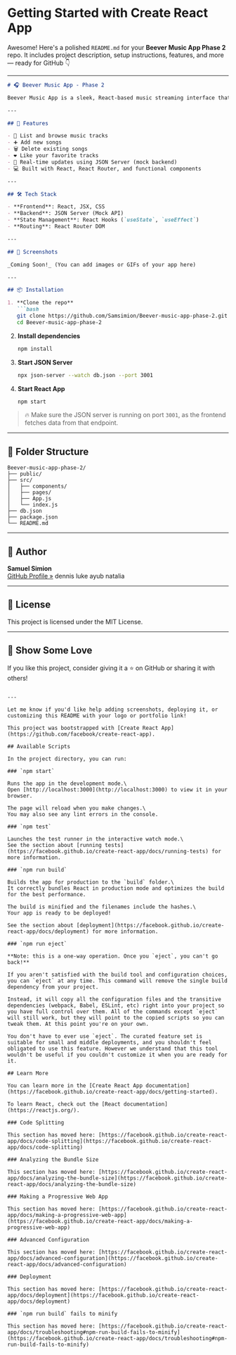 # Getting Started with Create React App

Awesome! Here's a polished `README.md` for your **Beever Music App Phase 2** repo. It includes project description, setup instructions, features, and more — ready for GitHub 👇

---

```markdown
# 🎧 Beever Music App - Phase 2

Beever Music App is a sleek, React-based music streaming interface that simulates a functional music player experience. This is the second phase of the project, focusing on enhanced UI/UX, JSON Server integration, and core CRUD functionalities for music data management.

---

## 🚀 Features

- 🎵 List and browse music tracks
- ➕ Add new songs
- 🗑️ Delete existing songs
- ❤️ Like your favorite tracks
- 🔄 Real-time updates using JSON Server (mock backend)
- 💻 Built with React, React Router, and functional components

---

## 🛠️ Tech Stack

- **Frontend**: React, JSX, CSS
- **Backend**: JSON Server (Mock API)
- **State Management**: React Hooks (`useState`, `useEffect`)
- **Routing**: React Router DOM

---

## 📸 Screenshots

_Coming Soon!_ (You can add images or GIFs of your app here)

---

## 📦 Installation

1. **Clone the repo**
   ```bash
   git clone https://github.com/Samsimion/Beever-music-app-phase-2.git
   cd Beever-music-app-phase-2
   ```

2. **Install dependencies**
   ```bash
   npm install
   ```

3. **Start JSON Server**
   ```bash
   npx json-server --watch db.json --port 3001
   ```

4. **Start React App**
   ```bash
   npm start
   ```

> 🔥 Make sure the JSON server is running on port `3001`, as the frontend fetches data from that endpoint.

---

## 📁 Folder Structure

```
Beever-music-app-phase-2/
├── public/
├── src/
│   ├── components/
│   ├── pages/
│   ├── App.js
│   └── index.js
├── db.json
├── package.json
└── README.md
```

---

## 🧠 Author

**Samuel Simion**  
[GitHub Profile »](https://github.com/Samsimion)
dennis
luke
ayub
natalia

---

## 📌 License

This project is licensed under the MIT License.

---

## 🙌 Show Some Love

If you like this project, consider giving it a ⭐ on GitHub or sharing it with others!

```

---

Let me know if you'd like help adding screenshots, deploying it, or customizing this README with your logo or portfolio link!

This project was bootstrapped with [Create React App](https://github.com/facebook/create-react-app).

## Available Scripts

In the project directory, you can run:

### `npm start`

Runs the app in the development mode.\
Open [http://localhost:3000](http://localhost:3000) to view it in your browser.

The page will reload when you make changes.\
You may also see any lint errors in the console.

### `npm test`

Launches the test runner in the interactive watch mode.\
See the section about [running tests](https://facebook.github.io/create-react-app/docs/running-tests) for more information.

### `npm run build`

Builds the app for production to the `build` folder.\
It correctly bundles React in production mode and optimizes the build for the best performance.

The build is minified and the filenames include the hashes.\
Your app is ready to be deployed!

See the section about [deployment](https://facebook.github.io/create-react-app/docs/deployment) for more information.

### `npm run eject`

**Note: this is a one-way operation. Once you `eject`, you can't go back!**

If you aren't satisfied with the build tool and configuration choices, you can `eject` at any time. This command will remove the single build dependency from your project.

Instead, it will copy all the configuration files and the transitive dependencies (webpack, Babel, ESLint, etc) right into your project so you have full control over them. All of the commands except `eject` will still work, but they will point to the copied scripts so you can tweak them. At this point you're on your own.

You don't have to ever use `eject`. The curated feature set is suitable for small and middle deployments, and you shouldn't feel obligated to use this feature. However we understand that this tool wouldn't be useful if you couldn't customize it when you are ready for it.

## Learn More

You can learn more in the [Create React App documentation](https://facebook.github.io/create-react-app/docs/getting-started).

To learn React, check out the [React documentation](https://reactjs.org/).

### Code Splitting

This section has moved here: [https://facebook.github.io/create-react-app/docs/code-splitting](https://facebook.github.io/create-react-app/docs/code-splitting)

### Analyzing the Bundle Size

This section has moved here: [https://facebook.github.io/create-react-app/docs/analyzing-the-bundle-size](https://facebook.github.io/create-react-app/docs/analyzing-the-bundle-size)

### Making a Progressive Web App

This section has moved here: [https://facebook.github.io/create-react-app/docs/making-a-progressive-web-app](https://facebook.github.io/create-react-app/docs/making-a-progressive-web-app)

### Advanced Configuration

This section has moved here: [https://facebook.github.io/create-react-app/docs/advanced-configuration](https://facebook.github.io/create-react-app/docs/advanced-configuration)

### Deployment

This section has moved here: [https://facebook.github.io/create-react-app/docs/deployment](https://facebook.github.io/create-react-app/docs/deployment)

### `npm run build` fails to minify

This section has moved here: [https://facebook.github.io/create-react-app/docs/troubleshooting#npm-run-build-fails-to-minify](https://facebook.github.io/create-react-app/docs/troubleshooting#npm-run-build-fails-to-minify)
